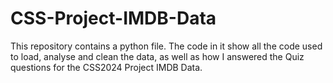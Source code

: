 # CSS-Project-IMDB-Data

 This repository contains a python file. The code in it show all the code used to load, analyse and clean the data, as well as how I answered the Quiz questions for the CSS2024 Project IMDB Data.
